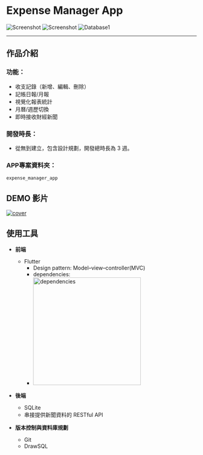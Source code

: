 # Expense Manager App

![Screenshot](https://github.com/YJZeng1120/expense_manager_demo/assets/84773273/e812e4f6-0dd5-417d-a568-14b66ad6ca56)
![Screenshot](https://github.com/YJZeng1120/expense_manager_demo/assets/84773273/20558b17-f8bd-4433-89a2-623daf7c72fb)
![Database1](https://github.com/YJZeng1120/expense_manager_demo/assets/84773273/ecd33d09-f812-44ce-81d3-b96e9a91d6e8)

---

## 作品介紹
### 功能：
- 收支記錄（新增、編輯、刪除）
- 記帳日報/月報
- 視覺化報表統計
- 月曆/週歷切換
- 即時接收財經新聞

### 開發時長：
- 從無到建立，包含設計規劃，開發總時長為 3 週。

### APP專案資料夾：
`expense_manager_app`


## DEMO 影片
[![cover](https://github.com/YJZeng1120/expense_manager_demo/assets/84773273/83ef1951-94d4-432d-9fd6-bfef7c31dd51)](https://youtu.be/l09rLSNswLE)


## 使用工具
- **前端**
    - Flutter
        - Design pattern: Model–view–controller(MVC)
        - dependencies: 
        - <img width="285" alt="dependencies" src="https://github.com/YJZeng1120/expense_manager_demo/assets/84773273/cb5e7ceb-fc2f-47ed-b162-dfbf33eb7d1d">
- **後端**

    - SQLite
    - 串接提供新聞資料的 RESTful API
- **版本控制與資料庫規劃**
    - Git
    - DrawSQL






